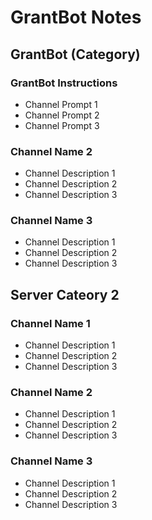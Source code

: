# GrantBot Notes

## GrantBot (Category)
### GrantBot Instructions
- Channel Prompt 1
- Channel Prompt 2
- Channel Prompt 3
### Channel Name 2
- Channel Description 1
- Channel Description 2
- Channel Description 3
### Channel Name 3 
- Channel Description 1
- Channel Description 2
- Channel Description 3

## Server Cateory 2
### Channel Name 1
- Channel Description 1
- Channel Description 2
- Channel Description 3
### Channel Name 2
- Channel Description 1
- Channel Description 2
- Channel Description 3
### Channel Name 3 
- Channel Description 1
- Channel Description 2
- Channel Description 3